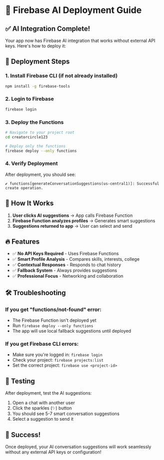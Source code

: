 # 🚀 Firebase AI Deployment Guide

## ✅ **AI Integration Complete!**

Your app now has Firebase AI integration that works without external API keys. Here's how to deploy it:

## 🔧 **Deployment Steps**

### 1. Install Firebase CLI (if not already installed)
```bash
npm install -g firebase-tools
```

### 2. Login to Firebase
```bash
firebase login
```

### 3. Deploy the Functions
```bash
# Navigate to your project root
cd creatorcircle123

# Deploy only the functions
firebase deploy --only functions
```

### 4. Verify Deployment
After deployment, you should see:
```
✔ functions[generateConversationSuggestions(us-central1)]: Successful create operation.
```

## 🎯 **How It Works**

1. **User clicks AI suggestions** → App calls Firebase Function
2. **Firebase Function analyzes profiles** → Generates smart suggestions
3. **Suggestions returned to app** → User can select and send

## 🔥 **Features**

- ✅ **No API Keys Required** - Uses Firebase Functions
- ✅ **Smart Profile Analysis** - Compares skills, interests, college
- ✅ **Contextual Responses** - Responds to chat history
- ✅ **Fallback System** - Always provides suggestions
- ✅ **Professional Focus** - Networking and collaboration

## 🛠️ **Troubleshooting**

### If you get "functions/not-found" error:
- The Firebase Function isn't deployed yet
- Run `firebase deploy --only functions`
- The app will use local fallback suggestions until deployed

### If you get Firebase CLI errors:
- Make sure you're logged in: `firebase login`
- Check your project: `firebase projects:list`
- Set the correct project: `firebase use <project-id>`

## 📱 **Testing**

After deployment, test the AI suggestions:
1. Open a chat with another user
2. Click the sparkles (✨) button
3. You should see 5-7 smart conversation suggestions
4. Select a suggestion to send it

## 🎉 **Success!**

Once deployed, your AI conversation suggestions will work seamlessly without any external API keys or configuration!
